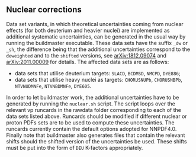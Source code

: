 ## Nuclear corrections

Data set variants, in which theoretical uncertainties coming from nuclear
effects (for both deuterium and heavier nuclei) are implemented as additional
systematic uncertainties, can be generated in the usual way by running
the buildmaster executable. These data sets have the suffix `_dw` or `_sh`,
the difference being that the additional uncertainties correspond to the
`deweighted` and to the `shifted` versions, see
[arXiv:1812.09074](https://arxiv.org/abs/1812.09074) and
[arXiv:2011.00009](https://arxiv.org/abs/2011.00009) for details. The affected
data sets are as follows:
- data sets that utilise deuterium targets: `SLACD`, `BCDMSD`, `NMCPD`, `DYE886`;
- data sets that utilise heavy nuclei as targets: `CHORUSNUPb`, `CHORUSNBPb`,
`NTVNUDMNFe`, `NTVNBDMNFe`, `DYE605`.

In order to let buildmaster work, the additional uncertainties have to be generated
by running the `nuclear.sh` script. The script loops over the relevant vp runcards
in the rawdata folder corresponding to each of the data sets listed above. Runcards
should be modified if different nuclear or proton PDFs sets are to be used to
compute these uncertainties. The runcards currently contain the default options
adopted for NNPDF4.0. Finally note that buildmaster also generates files that
contain the relevant shifts should the shifted version of the uncertainties be
used. These shifts must be put into the form of `DEU` K-factors appropriately.